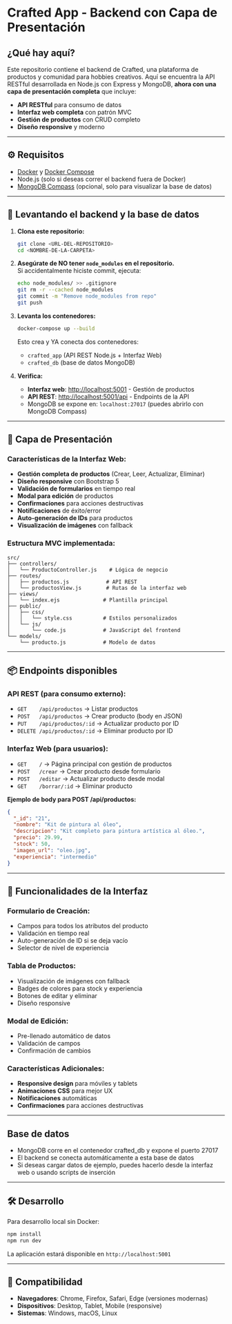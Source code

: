 # Crafted App - Backend con Capa de Presentación

## ¿Qué hay aquí?
Este repositorio contiene el backend de Crafted, una plataforma de productos y comunidad para hobbies creativos. Aquí se encuentra la API RESTful desarrollada en Node.js con Express y MongoDB, **ahora con una capa de presentación completa** que incluye:

- **API RESTful** para consumo de datos
- **Interfaz web completa** con patrón MVC
- **Gestión de productos** con CRUD completo
- **Diseño responsive** y moderno

---

## ⚙️ Requisitos

- [Docker](https://www.docker.com/products/docker-desktop) y [Docker Compose](https://docs.docker.com/compose/)
- Node.js (solo si deseas correr el backend fuera de Docker)
- [MongoDB Compass](https://www.mongodb.com/products/compass) (opcional, solo para visualizar la base de datos)

---

## 🚀 Levantando el backend y la base de datos

1. **Clona este repositorio:**
    ```bash
    git clone <URL-DEL-REPOSITORIO>
    cd <NOMBRE-DE-LA-CARPETA>
    ```

2. **Asegúrate de NO tener `node_modules` en el repositorio.**  
   Si accidentalmente hiciste commit, ejecuta:
    ```bash
    echo node_modules/ >> .gitignore
    git rm -r --cached node_modules
    git commit -m "Remove node_modules from repo"
    git push
    ```

3. **Levanta los contenedores:**
    ```bash
    docker-compose up --build
    ```
    Esto crea y YA conecta dos contenedores:
    - `crafted_app` (API REST Node.js + Interfaz Web)
    - `crafted_db` (base de datos MongoDB)

4. **Verifica:**
    - **Interfaz web**: [http://localhost:5001](http://localhost:5001) - Gestión de productos
    - **API REST**: [http://localhost:5001/api](http://localhost:5001/api) - Endpoints de la API
    - MongoDB se expone en: `localhost:27017` (puedes abrirlo con MongoDB Compass)

---

## 🎨 Capa de Presentación

### Características de la Interfaz Web:

- **Gestión completa de productos** (Crear, Leer, Actualizar, Eliminar)
- **Diseño responsive** con Bootstrap 5
- **Validación de formularios** en tiempo real
- **Modal para edición** de productos
- **Confirmaciones** para acciones destructivas
- **Notificaciones** de éxito/error
- **Auto-generación de IDs** para productos
- **Visualización de imágenes** con fallback

### Estructura MVC implementada:

```
src/
├── controllers/
│   └── ProductoController.js    # Lógica de negocio
├── routes/
│   ├── productos.js            # API REST
│   └── productosView.js        # Rutas de la interfaz web
├── views/
│   └── index.ejs              # Plantilla principal
├── public/
│   ├── css/
│   │   └── style.css          # Estilos personalizados
│   └── js/
│       └── code.js            # JavaScript del frontend
└── models/
    └── producto.js            # Modelo de datos
```

---

## 📦 Endpoints disponibles

### API REST (para consumo externo):
- `GET    /api/productos`           → Listar productos
- `POST   /api/productos`           → Crear producto (body en JSON)
- `PUT    /api/productos/:id`       → Actualizar producto por ID
- `DELETE /api/productos/:id`       → Eliminar producto por ID

### Interfaz Web (para usuarios):
- `GET    /`                        → Página principal con gestión de productos
- `POST   /crear`                   → Crear producto desde formulario
- `POST   /editar`                  → Actualizar producto desde modal
- `GET    /borrar/:id`              → Eliminar producto

**Ejemplo de body para POST /api/productos:**
```json
{
  "_id": "21",
  "nombre": "Kit de pintura al óleo",
  "descripcion": "Kit completo para pintura artística al óleo.",
  "precio": 29.99,
  "stock": 50,
  "imagen_url": "oleo.jpg",
  "experiencia": "intermedio"
}
```

---

## 🎯 Funcionalidades de la Interfaz

### Formulario de Creación:
- Campos para todos los atributos del producto
- Validación en tiempo real
- Auto-generación de ID si se deja vacío
- Selector de nivel de experiencia

### Tabla de Productos:
- Visualización de imágenes con fallback
- Badges de colores para stock y experiencia
- Botones de editar y eliminar
- Diseño responsive

### Modal de Edición:
- Pre-llenado automático de datos
- Validación de campos
- Confirmación de cambios

### Características Adicionales:
- **Responsive design** para móviles y tablets
- **Animaciones CSS** para mejor UX
- **Notificaciones** automáticas
- **Confirmaciones** para acciones destructivas

---

## Base de datos

- MongoDB corre en el contenedor crafted_db y expone el puerto 27017
- El backend se conecta automáticamente a esta base de datos
- Si deseas cargar datos de ejemplo, puedes hacerlo desde la interfaz web o usando scripts de inserción

---

## 🛠️ Desarrollo

Para desarrollo local sin Docker:

```bash
npm install
npm run dev
```

La aplicación estará disponible en `http://localhost:5001`

---

## 📱 Compatibilidad

- **Navegadores**: Chrome, Firefox, Safari, Edge (versiones modernas)
- **Dispositivos**: Desktop, Tablet, Mobile (responsive)
- **Sistemas**: Windows, macOS, Linux